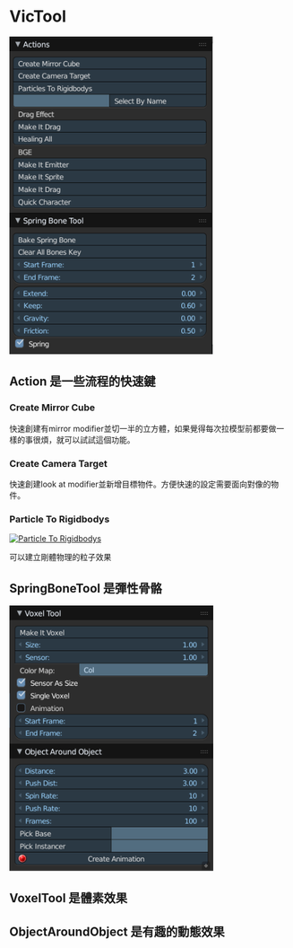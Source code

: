 # VicTool

![Alt text](/imgs/img1.png)

## Action 是一些流程的快速鍵

### Create Mirror Cube 

快速創建有mirror modifier並切一半的立方體，如果覺得每次拉模型前都要做一樣的事很煩，就可以試試這個功能。

### Create Camera Target

快速創建look at modifier並新增目標物件。方便快速的設定需要面向對像的物件。

### Particle To Rigidbodys


[![Particle To Rigidbodys](http://img.youtube.com/vi/G61hp533SEk/0.jpg)](https://www.youtube.com/watch?v=G61hp533SEk "Particle To Rigidbodys")

可以建立剛體物理的粒子效果

## SpringBoneTool 是彈性骨骼

![Alt text](/imgs/img2.png)

## VoxelTool 是體素效果

## ObjectAroundObject 是有趣的動態效果
